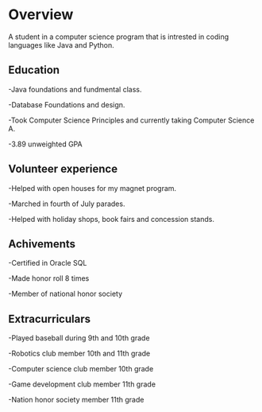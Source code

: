 # Overview
A student in a computer science program that is intrested in coding languages like Java and Python.
## Education
-Java foundations and fundmental class. 

-Database Foundations and design. 

-Took Computer Science Principles and currently taking Computer Science A.

-3.89 unweighted GPA
## Volunteer experience
-Helped with open houses for my magnet program. 

-Marched in fourth of July parades. 

-Helped with holiday shops, book fairs and concession stands.
## Achivements
-Certified in Oracle SQL

-Made honor roll 8 times

-Member of national honor society
## Extracurriculars
-Played baseball during 9th and 10th grade

-Robotics club member 10th and 11th grade

-Computer science club member 10th grade

-Game development club member 11th grade

-Nation honor society member 11th grade

